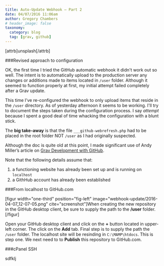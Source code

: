 ```yaml
---
title: Auto-Update Webhook — Part 2
date: 04/07/2016 11:06am
author: Gregory Chambers
# header_image: false
taxonomy:
  category: blog
  tag: [grav, github]
---
```


[attrb]unsplash[/attrb]

###Revised approach to configuration

OK, the first time I tried the GitHub automatic webhook it didn't work out so well. The intent is to automatically upload to the production server any changes or additions made to items located in `/user` folder. Although it seemed to function properly at first, my initial attempt failed completely after a Grav update.

This time I&rsquo;ve re-configured the webhook to only upload items that reside in the `/user` directory. As of yesterday afternoon it seems to be working. I'll try to document the steps taken during the configuration process. I say _attempt_ because I spent a good deal of time whacking the configuration with a blunt stick.

The **big take-away** is that the file `___github-webrefresh.php` had to be placed in the root folder NOT `/user` as I had originally suspected.

Although the doc is quite old at this point, I made significant use of Andy Miller&rsquo;s article on [Grav Development with GitHub](https://getgrav.org/blog/developing-with-github-part-2).

Note that the following details assume that:
1. a functioning website has already been set up and is running on `localhost`
1. a GithHub account has already been established

###From localhost to GitHub.com

[figur width="one-third" position="fig-left" image="webhook-update/2016-04-07_12-07-05.png" cite="screenshot"]When creating the new repository in the GitHub desktop client, be sure to supply the path to the **/user** folder.[/figur]

Open your GitHub desktop client and click on the **+** button located in upper-left corner. The click on the **Add** tab. Final step is to supply the path the `/user` folder. The localhost site will be resinding in `C:\MAMP\htdocs`. This is step one. We next need to to **Publish** this repository to GitHub.com.

###cPanel SSH

sdfklj




